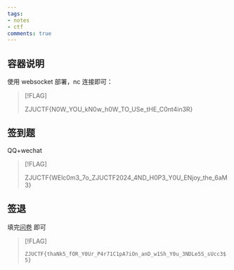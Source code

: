 ```yaml
---
tags:
- notes
- ctf
comments: true
---
```


## 容器说明

使用 websocket 部署，nc 连接即可：

> [!FLAG]
>
> ZJUCTF{N0W_YOU_kN0w_h0W_TO_USe_tHE_C0nt4in3R}
## 签到题

QQ+wechat

> [!FLAG]
>
> ZJUCTF{WElc0m3_7o_ZJUCTF2024_4ND_H0P3_Y0U_ENjoy_the_6aM3}

## 签退

填完[问卷](https://wj.qq.com/s2/15741870/9bac/) 即可

> [!FLAG]
>
> `ZJUCTF{thaNk5_fOR_Y0Ur_P4r71C1pA7iOn_anD_w1Sh_Y0u_3NDLe5S_sUcc3$5}`

